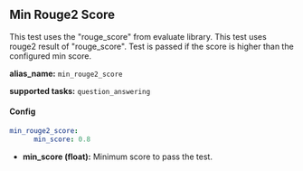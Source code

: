 
<div class="h3-box" markdown="1">

## Min Rouge2 Score

This test uses the "rouge_score" from evaluate library. This test uses rouge2 result of "rouge_score". Test is passed if the score is higher than the configured min score.

**alias_name:** `min_rouge2_score`

**supported tasks:** `question_answering`

</div><div class="h3-box" markdown="1">

#### Config
```yaml
min_rouge2_score:
      min_score: 0.8
```
- **min_score (float):** Minimum score to pass the test.

<!-- #### Examples -->

</div>